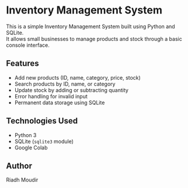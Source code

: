 # Inventory Management System

This is a simple Inventory Management System built using Python and SQLite.  
It allows small businesses to manage products and stock through a basic console interface.

## Features
- Add new products (ID, name, category, price, stock)
- Search products by ID, name, or category
- Update stock by adding or subtracting quantity
- Error handling for invalid input
- Permanent data storage using SQLite

## Technologies Used
- Python 3
- SQLite (`sqlite3` module)
- Google Colab

## Author
Riadh Moudir
